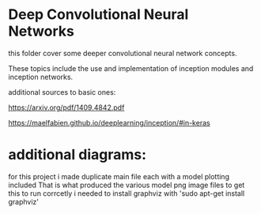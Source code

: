 # Deep Convolutional Neural Networks

this folder cover some deeper convolutional neural network concepts.

These topics include the use and implementation of inception modules
and inception networks.

additional sources to basic ones:

https://arxiv.org/pdf/1409.4842.pdf

https://maelfabien.github.io/deeplearning/inception/#in-keras

# additional diagrams:
for this project i made duplicate main file each with a model plotting included
That is what produced the various model png image files
to get this to run corrcetly i needed to install graphviz with
'sudo apt-get install graphviz'
